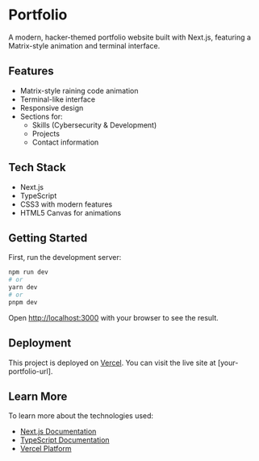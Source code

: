 # Portfolio

A modern, hacker-themed portfolio website built with Next.js, featuring a Matrix-style animation and terminal interface.

## Features

- Matrix-style raining code animation
- Terminal-like interface
- Responsive design
- Sections for:
  - Skills (Cybersecurity & Development)
  - Projects
  - Contact information

## Tech Stack

- Next.js
- TypeScript
- CSS3 with modern features
- HTML5 Canvas for animations

## Getting Started

First, run the development server:

```bash
npm run dev
# or
yarn dev
# or
pnpm dev
```

Open [http://localhost:3000](http://localhost:3000) with your browser to see the result.

## Deployment

This project is deployed on [Vercel](https://vercel.com). You can visit the live site at [your-portfolio-url].

## Learn More

To learn more about the technologies used:

- [Next.js Documentation](https://nextjs.org/docs)
- [TypeScript Documentation](https://www.typescriptlang.org/docs)
- [Vercel Platform](https://vercel.com)

